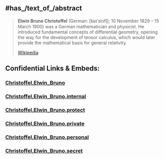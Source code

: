﻿---
aliases:
  - Elwin Bruno Christoffel
---

## #has_/text_of_/abstract 

> **Elwin Bruno Christoffel** (German: [kʁɪˈstɔfl̩]; 10 November 1829 – 15 March 1900) 
> was a German mathematician and physicist. 
> He introduced fundamental concepts of differential geometry, 
> opening the way for the development of tensor calculus, 
> which would later provide the mathematical basis for general relativity.
>
> [Wikipedia](https://en.wikipedia.org/wiki/Elwin%20Bruno%20Christoffel)




## Confidential Links & Embeds: 

### [Christoffel,Elwin_Bruno](/_public/Mathematics/Mathematicians/Christoffel,Elwin_Bruno.md) 

### [Christoffel,Elwin_Bruno.internal](/_internal/Mathematics/Mathematicians/Christoffel,Elwin_Bruno.internal.md) 

### [Christoffel,Elwin_Bruno.protect](/_protect/Mathematics/Mathematicians/Christoffel,Elwin_Bruno.protect.md) 

### [Christoffel,Elwin_Bruno.private](/_private/Mathematics/Mathematicians/Christoffel,Elwin_Bruno.private.md) 

### [Christoffel,Elwin_Bruno.personal](/_personal/Mathematics/Mathematicians/Christoffel,Elwin_Bruno.personal.md) 

### [Christoffel,Elwin_Bruno.secret](/_secret/Mathematics/Mathematicians/Christoffel,Elwin_Bruno.secret.md) 
